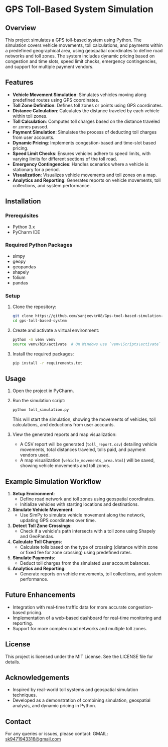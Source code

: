 # GPS Toll-Based System Simulation

## Overview

This project simulates a GPS toll-based system using Python. The simulation covers vehicle movements, toll calculations, and payments within a predefined geographical area, using geospatial coordinates to define road networks and toll zones. The system includes dynamic pricing based on congestion and time slots, speed limit checks, emergency contingencies, and support for multiple payment vendors.

## Features

- **Vehicle Movement Simulation**: Simulates vehicles moving along predefined routes using GPS coordinates.
- **Toll Zone Definition**: Defines toll zones or points using GPS coordinates.
- **Distance Calculation**: Calculates the distance traveled by each vehicle within toll zones.
- **Toll Calculation**: Computes toll charges based on the distance traveled or zones passed.
- **Payment Simulation**: Simulates the process of deducting toll charges from user accounts.
- **Dynamic Pricing**: Implements congestion-based and time-slot based pricing.
- **Speed Limit Checks**: Ensures vehicles adhere to speed limits, with varying limits for different sections of the toll road.
- **Emergency Contingencies**: Handles scenarios where a vehicle is stationary for a period.
- **Visualization**: Visualizes vehicle movements and toll zones on a map.
- **Analytics and Reporting**: Generates reports on vehicle movements, toll collections, and system performance.

## Installation

### Prerequisites

- Python 3.x
- PyCharm IDE

### Required Python Packages

- simpy
- geopy
- geopandas
- shapely
- folium
- pandas

### Setup

1. Clone the repository:

    ```bash
    git clone https://github.com/sanjeevkr08/Gps-tool-based-simulation-using-python
    cd gps-toll-based-system
    ```

2. Create and activate a virtual environment:

    ```bash
    python -m venv venv
    source venv/bin/activate  # On Windows use `venv\Scripts\activate`
    ```

3. Install the required packages:

    ```bash
    pip install -r requirements.txt
    ```

## Usage

1. Open the project in PyCharm.

2. Run the simulation script:

    ```bash
    python toll_simulation.py
    ```

    This will start the simulation, showing the movements of vehicles, toll calculations, and deductions from user accounts.

3. View the generated reports and map visualization:
    * A CSV report will be generated (`toll_report.csv`) detailing vehicle movements, total distances traveled, tolls paid, and payment vendors used.
    * A map visualization (`vehicle_movements_area.html`) will be saved, showing vehicle movements and toll zones.

## Example Simulation Workflow

1. **Setup Environment**:
    * Define road network and toll zones using geospatial coordinates.
    * Initialize vehicles with starting locations and destinations.
2. **Simulate Vehicle Movement**:
    * Use SimPy to simulate vehicle movement along the network, updating GPS coordinates over time.
3. **Detect Toll Zone Crossings**:
    * Check if a vehicle's path intersects with a toll zone using Shapely and GeoPandas.
4. **Calculate Toll Charges**:
    * Calculate tolls based on the type of crossing (distance within zone or fixed fee for zone crossing) using predefined rates.
5. **Simulate Payments**:
    * Deduct toll charges from the simulated user account balances.
6. **Analytics and Reporting**:
    * Generate reports on vehicle movements, toll collections, and system performance.

## Future Enhancements

* Integration with real-time traffic data for more accurate congestion-based pricing.
* Implementation of a web-based dashboard for real-time monitoring and reporting.
* Support for more complex road networks and multiple toll zones.

## License

This project is licensed under the MIT License. See the LICENSE file for details.

## Acknowledgements

* Inspired by real-world toll systems and geospatial simulation techniques.
* Developed as a demonstration of combining simulation, geospatial analysis, and dynamic pricing in Python.

## Contact

For any queries or issues, please contact:
GMAIL: sk9471943316@gmail.com
